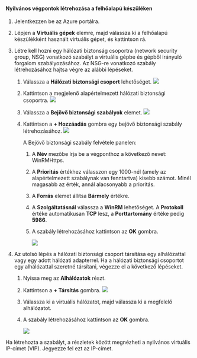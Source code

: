 #### <a name="to-create-public-endpoints-on-the-cloud-appliance"></a>Nyilvános végpontok létrehozása a felhőalapú készüléken

1. Jelentkezzen be az Azure portálra.
2. Lépjen a **Virtuális gépek** elemre, majd válassza ki a felhőalapú készülékként használt virtuális gépet, és kattintson rá.
    
3. Létre kell hozni egy hálózati biztonság csoportra (network security group, NSG) vonatkozó szabályt a virtuális gépbe és gépből irányuló forgalom szabályozásához. Az NSG-re vonatkozó szabály létrehozásához hajtsa végre az alábbi lépéseket.
    1. Válassza a **Hálózati biztonsági csoport** lehetőséget.
        ![](./media/storsimple-8000-create-public-endpoints-cloud-appliance/sca-create-public-endpt1.png)

    2. Kattintson a megjelenő alapértelmezett hálózati biztonsági csoportra.
        ![](./media/storsimple-8000-create-public-endpoints-cloud-appliance/sca-create-public-endpt2.png)

    3. Válassza a **Bejövő biztonsági szabályok** elemet.
        ![](./media/storsimple-8000-create-public-endpoints-cloud-appliance/sca-create-public-endpt3.png)

    4. Kattintson a **+ Hozzáadás** gombra egy bejövő biztonsági szabály létrehozásához.
        ![](./media/storsimple-8000-create-public-endpoints-cloud-appliance/sca-create-public-endpt4.png)

        A Bejövő biztonsági szabály felvétele panelen:

        1. A **Név** mezőbe írja be a végponthoz a következő nevet: WinRMHttps.
        
        2. A **Prioritás** értékhez válasszon egy 1000-nél (amely az alapértelmezett szabálynak van fenntartva) kisebb számot. Minél magasabb az érték, annál alacsonyabb a prioritás.

        3. A **Forrás** elemet állítsa **Bármely** értékre.

        4. A **Szolgáltatásnál** válassza a **WinRM** lehetőséget. A **Protokoll** értéke automatikusan **TCP** lesz, a **Porttartomány** értéke pedig **5986**.

        5. A szabály létrehozásához kattintson az **OK** gombra.

            ![](./media/storsimple-8000-create-public-endpoints-cloud-appliance/sca-create-public-endpt5.png)

4. Az utolsó lépés a hálózati biztonsági csoport társítása egy alhálózattal vagy egy adott hálózati adapterrel. Ha a hálózati biztonsági csoportot egy alhálózattal szeretné társítani, végezze el a következő lépéseket.
    1. Nyissa meg az **Alhálózatok** részt.
    2. Kattintson a **+ Társítás** gombra.
        ![](./media/storsimple-8000-create-public-endpoints-cloud-appliance/sca-create-public-endpt7.png)

    3. Válassza ki a virtuális hálózatot, majd válassza ki a megfelelő alhálózatot.
    4. A szabály létrehozásához kattintson az **OK** gombra.

        ![](./media/storsimple-8000-create-public-endpoints-cloud-appliance/sca-create-public-endpt11.png)

Ha létrehozta a szabályt, a részletek között megnézheti a nyilvános virtuális IP-címet (VIP). Jegyezze fel ezt az IP-címet.



